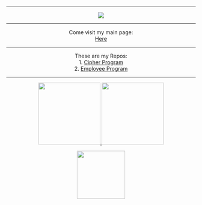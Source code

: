 <hr class="line">
<p align="center">
  <img src="https://media.giphy.com/media/ROyijmazFKRc4/giphy.gif">
</p>
<hr class="line">
<p align="center">
  <p1>Come visit my main page:</p1><br />
  <a href="https://solo.to/Yen">Here</a><br />
</p>
  <hr class="line">
 <p align="center">
  <p1>These are my Repos:</p1><br />
  <p1>1. </p1><a href="https://github.com/User25514/Cipher">Cipher Program</a><br />
  <p1>2. </p1><a href="https://github.com/User25514/Employee-Login">Employee Program</a><br />
</p>
<hr class="line">
<p align="center">
  <a href="https://github.com/anuraghazra/github-readme-stats">
    <img src="https://github-readme-stats.vercel.app/api?username=User25514&count_private=true&show_icons=true&include_all_commits=true&theme=radical&title_color=ff1486&bg_color=00000000&hide_border=true&count_private=true" height="165">
  </a>
  <a href="https://github.com/anuraghazra/github-readme-stats">
    <img src="https://github-readme-stats.vercel.app/api/top-langs/?username=User25514&show_icons=true&include_all_commits=true&hide_border=true&count_private=true&theme=radical&bg_color=00000000&layout=compact" height="165">
  </a>
</p>
<p align="center">
  <a href="https://github.com/anuraghazra/github-readme-stats">
    <img src="https://count.getloli.com/get/@User25514?theme=rule34" height="128">
  </a>
</p>
